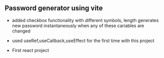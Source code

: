 ## Password generator using vite

- added checkbox functionality with different symbols, length generates new password instantaneously when any of these cariables are changed

- used useRef,useCallback,useEffect for the first time with this project

- First react project